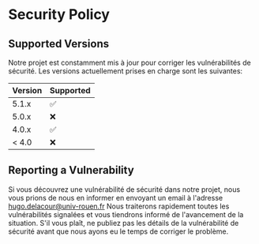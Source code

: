 # Security Policy

## Supported Versions

Notre projet est constamment mis à jour pour corriger les vulnérabilités de sécurité. 
Les versions actuellement prises en charge sont les suivantes:

| Version | Supported          |
| ------- | ------------------ |
| 5.1.x   | :white_check_mark: |
| 5.0.x   | :x:                |
| 4.0.x   | :white_check_mark: |
| < 4.0   | :x:                |

## Reporting a Vulnerability
Si vous découvrez une vulnérabilité de sécurité dans notre projet, 
nous vous prions de nous en informer en envoyant un email à l'adresse hugo.delacour@univ-rouen.fr
Nous traiterons rapidement toutes les vulnérabilités signalées et vous tiendrons informé de l'avancement de la situation.
S'il vous plaît, ne publiez pas les détails de la vulnérabilité de sécurité avant que nous ayons eu le temps de corriger le problème.
